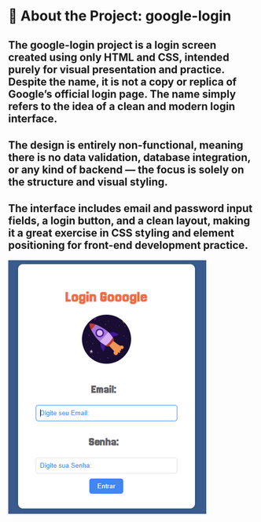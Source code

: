 # 🔐 About the Project: google-login
## The google-login project is a login screen created using only HTML and CSS, intended purely for visual presentation and practice. Despite the name, it is not a copy or replica of Google’s official login page. The name simply refers to the idea of a clean and modern login interface.

## The design is entirely non-functional, meaning there is no data validation, database integration, or any kind of backend — the focus is solely on the structure and visual styling.

## The interface includes email and password input fields, a login button, and a clean layout, making it a great exercise in CSS styling and element positioning for front-end development practice.

<img src="google-login.png" width="auto">
